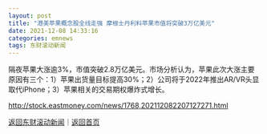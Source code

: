 ```yaml
---
layout: post
title: "港美苹果概念股全线走强 摩根士丹利料苹果市值将突破3万亿美元"
date: 2021-12-08 14:33:16
categories: emnews
tags: 东财滚动新闻
---
```


隔夜苹果大涨逾3%，市值突破2.8万亿美元。市场分析认为，苹果此次大涨主要原因有三个：1）苹果出货量目标提高30%；2）公司将于2022年推出AR/VR头显取代iPhone；3）苹果相关的交易期权爆炸式增长。

<http://stock.eastmoney.com/news/1768,202112082207127271.html>

[返回东财滚动新闻](//finews.withounder.com/emnews/)｜[返回首页](//finews.withounder.com/)